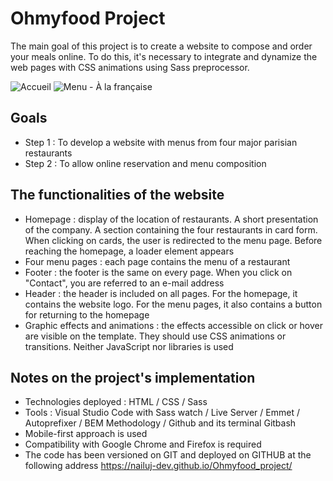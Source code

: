 # Ohmyfood Project
The main goal of this project is to create a website to compose and order your meals online. To do this, it's necessary to integrate and dynamize the web pages with CSS animations using Sass preprocessor.

![Accueil](https://user-images.githubusercontent.com/78428426/131095300-68a95a20-c32c-4f9f-9826-34373c71d8aa.png) ![Menu - À la française](https://user-images.githubusercontent.com/78428426/131095311-3e91f78d-e568-4919-a4d3-9ba5e4dc3963.png)

## Goals

  - Step 1 : To develop a website with menus from four major parisian restaurants
  - Step 2 : To allow online reservation and menu composition  

## The functionalities of the website

  - Homepage : display of the location of restaurants. A short presentation of the company. A section containing the four restaurants in card form. When clicking on cards, the user is redirected to the menu page. Before reaching the homepage, a loader element appears
  - Four menu pages : each page contains the menu of a restaurant
  - Footer : the footer is the same on every page. When you click on "Contact", you are referred to an e-mail address
  - Header : the header is included on all pages. For the homepage, it contains the website logo. For the menu pages, it also contains a button for returning to the homepage
  - Graphic effects and animations : the effects accessible on click or hover are visible on the template. They should use CSS animations or transitions. Neither JavaScript nor libraries is used

## Notes on the project's implementation

  - Technologies deployed : HTML / CSS / Sass 
  - Tools : Visual Studio Code with Sass watch / Live Server / Emmet / Autoprefixer / BEM Methodology / Github and its terminal Gitbash
  - Mobile-first approach is used
  - Compatibility with Google Chrome and Firefox is required
  - The code has been versioned on GIT and deployed on GITHUB at the following address https://nailuj-dev.github.io/Ohmyfood_project/
